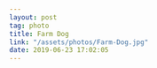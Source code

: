 ```yaml
---
layout: post
tag: photo
title: Farm Dog
link: "/assets/photos/Farm-Dog.jpg"
date: 2019-06-23 17:02:05
---
```

